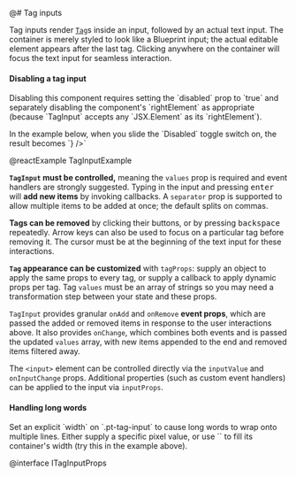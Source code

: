 @# Tag inputs

Tag inputs render [`Tag`](#core/components/tag)s inside an input, followed by an actual text input. The container is merely styled to look like a Blueprint input; the actual editable element appears after the last tag. Clicking anywhere on the container will focus the text input for seamless interaction.

<div class="pt-callout pt-intent-primary pt-icon-info-sign">
    <h4>Disabling a tag input</h4>
    <p>Disabling this component requires setting the `disabled` prop to `true` and separately disabling the component's `rightElement` as appropriate (because `TagInput` accepts any `JSX.Element` as its `rightElement`).</p>
    <p>In the example below, when you slide the `Disabled` toggle switch on, the result becomes `<TagInput ... disabled={true} rightElement={<Button ... disabled={true} />} />`</p>
</div>

@reactExample TagInputExample

**`TagInput` must be controlled,** meaning the `values` prop is required and event handlers are strongly suggested. Typing in the input and pressing <kbd class="pt-key">enter</kbd> will **add new items** by invoking callbacks. A `separator` prop is supported to allow multiple items to be added at once; the default splits on commas.

**Tags can be removed** by clicking their <span class="pt-icon-standard pt-icon-cross"></span> buttons, or by pressing <kbd class="pt-key">backspace</kbd> repeatedly. Arrow keys can also be used to focus on a particular tag before removing it. The cursor must be at the beginning of the text input for these interactions.

**`Tag` appearance can be customized** with `tagProps`: supply an object to apply the same props to every tag, or supply a callback to apply dynamic props per tag. Tag `values` must be an array of strings so you may need a transformation step between your state and these props.

`TagInput` provides granular `onAdd` and `onRemove` **event props**, which are passed the added or removed items in response to the user interactions above. It also provides `onChange`, which combines both events and is passed the updated `values` array, with new items appended to the end and removed items filtered away.

The `<input>` element can be controlled directly via the `inputValue` and `onInputChange` props. Additional properties (such as custom event handlers) can be applied to the input via `inputProps`.

<div class="pt-callout pt-intent-primary pt-icon-info-sign">
    <h4>Handling long words</h4>
    Set an explicit `width` on `.pt-tag-input` to cause long words to wrap onto multiple lines. Either supply a specific pixel value, or use `<TagInput className="pt-fill">` to fill its container's width (try this in the example above).
</div>

@interface ITagInputProps
